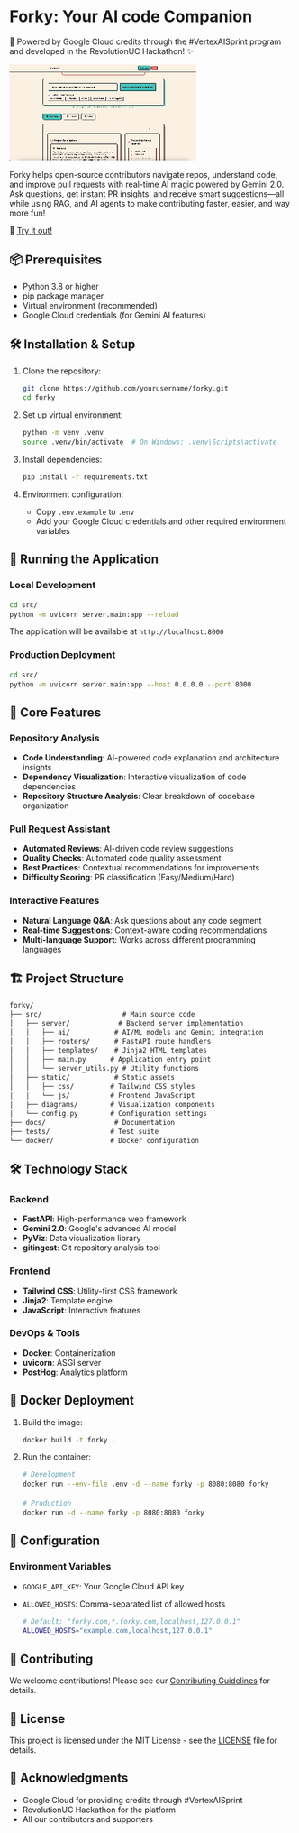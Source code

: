 # Forky: Your AI code Companion

🌟 Powered by Google Cloud credits through the #VertexAISprint program and developed in the RevolutionUC Hackathon! ✨

[![Forky main page](./docs/frontpage.gif)](https://forky-364607428894.us-central1.run.app/)

Forky helps open-source contributors navigate repos, understand code, and improve pull requests with real-time AI magic powered by Gemini 2.0. Ask questions, get instant PR insights, and receive smart suggestions—all while using RAG, and AI agents to make contributing faster, easier, and way more fun!

🚀 [Try it out!](https://forky-364607428894.us-central1.run.app/)

## 📦 Prerequisites

- Python 3.8 or higher
- pip package manager
- Virtual environment (recommended)
- Google Cloud credentials (for Gemini AI features)

## 🛠️ Installation & Setup

1. Clone the repository:

   ```bash
   git clone https://github.com/yourusername/forky.git
   cd forky
   ```

2. Set up virtual environment:

   ```bash
   python -m venv .venv
   source .venv/bin/activate  # On Windows: .venv\Scripts\activate
   ```

3. Install dependencies:

   ```bash
   pip install -r requirements.txt
   ```

4. Environment configuration:
   - Copy `.env.example` to `.env`
   - Add your Google Cloud credentials and other required environment variables

## 🚀 Running the Application

### Local Development

```bash
cd src/
python -m uvicorn server.main:app --reload
```

The application will be available at `http://localhost:8000`

### Production Deployment

```bash
cd src/
python -m uvicorn server.main:app --host 0.0.0.0 --port 8000
```

## 🎯 Core Features

### Repository Analysis

- **Code Understanding**: AI-powered code explanation and architecture insights
- **Dependency Visualization**: Interactive visualization of code dependencies
- **Repository Structure Analysis**: Clear breakdown of codebase organization

### Pull Request Assistant

- **Automated Reviews**: AI-driven code review suggestions
- **Quality Checks**: Automated code quality assessment
- **Best Practices**: Contextual recommendations for improvements
- **Difficulty Scoring**: PR classification (Easy/Medium/Hard)

### Interactive Features

- **Natural Language Q&A**: Ask questions about any code segment
- **Real-time Suggestions**: Context-aware coding recommendations
- **Multi-language Support**: Works across different programming languages

## 🏗️ Project Structure

```plaintext
forky/
├── src/                    # Main source code
│   ├── server/            # Backend server implementation
│   │   ├── ai/           # AI/ML models and Gemini integration
│   │   ├── routers/      # FastAPI route handlers
│   │   ├── templates/    # Jinja2 HTML templates
│   │   ├── main.py      # Application entry point
│   │   └── server_utils.py # Utility functions
│   ├── static/           # Static assets
│   │   ├── css/         # Tailwind CSS styles
│   │   └── js/          # Frontend JavaScript
│   ├── diagrams/        # Visualization components
│   └── config.py        # Configuration settings
├── docs/                 # Documentation
├── tests/               # Test suite
└── docker/              # Docker configuration
```

## 🛠️ Technology Stack

### Backend

- **FastAPI**: High-performance web framework
- **Gemini 2.0**: Google's advanced AI model
- **PyViz**: Data visualization library
- **gitingest**: Git repository analysis tool

### Frontend

- **Tailwind CSS**: Utility-first CSS framework
- **Jinja2**: Template engine
- **JavaScript**: Interactive features

### DevOps & Tools

- **Docker**: Containerization
- **uvicorn**: ASGI server
- **PostHog**: Analytics platform

## 🐳 Docker Deployment

1. Build the image:

   ```bash
   docker build -t forky .
   ```

2. Run the container:

   ```bash
   # Development
   docker run --env-file .env -d --name forky -p 8080:8080 forky

   # Production
   docker run -d --name forky -p 8080:8080 forky
   ```

## 🔧 Configuration

### Environment Variables

- `GOOGLE_API_KEY`: Your Google Cloud API key
- `ALLOWED_HOSTS`: Comma-separated list of allowed hosts

   ```bash
   # Default: "forky.com,*.forky.com,localhost,127.0.0.1"
   ALLOWED_HOSTS="example.com,localhost,127.0.0.1"
   ```

## 🤝 Contributing

We welcome contributions! Please see our [Contributing Guidelines](CONTRIBUTING.md) for details.

## 📄 License

This project is licensed under the MIT License - see the [LICENSE](LICENSE) file for details.

## 🙏 Acknowledgments

- Google Cloud for providing credits through #VertexAISprint
- RevolutionUC Hackathon for the platform
- All our contributors and supporters
